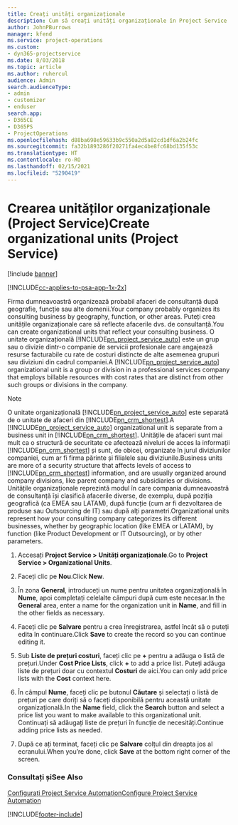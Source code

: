 ```yaml
---
title: Creați unități organizaționale
description: Cum să creați unități organizaționale în Project Service
author: JohnPBurrows
manager: kfend
ms.service: project-operations
ms.custom:
- dyn365-projectservice
ms.date: 8/03/2018
ms.topic: article
ms.author: ruhercul
audience: Admin
search.audienceType:
- admin
- customizer
- enduser
search.app:
- D365CE
- D365PS
- ProjectOperations
ms.openlocfilehash: d88ba698e59633b9c550a2d5a82cd1df6a2b24fc
ms.sourcegitcommit: fa32b1893286f20271fa4ec4be8fc68bd135f53c
ms.translationtype: HT
ms.contentlocale: ro-RO
ms.lasthandoff: 02/15/2021
ms.locfileid: "5290419"
---
```

# <a name="create-organizational-units-project-service"></a><span data-ttu-id="8900d-103">Crearea unităților organizaționale (Project Service)</span><span class="sxs-lookup"><span data-stu-id="8900d-103">Create organizational units (Project Service)</span></span>

[!include [banner](../includes/psa-now-project-operations.md)]

[!INCLUDE[cc-applies-to-psa-app-1x-2x](../includes/cc-applies-to-psa-app-1x-2x.md)]

<span data-ttu-id="8900d-104">Firma dumneavoastră organizează probabil afaceri de consultanță după geografie, funcție sau alte domenii.</span><span class="sxs-lookup"><span data-stu-id="8900d-104">Your company probably organizes its consulting business by geography, function, or other areas.</span></span> <span data-ttu-id="8900d-105">Puteți crea unitățile organizaționale care să reflecte afacerile dvs. de consultanță.</span><span class="sxs-lookup"><span data-stu-id="8900d-105">You can create organizational units that reflect your consulting business.</span></span> <span data-ttu-id="8900d-106">O unitate organizațională [!INCLUDE[pn_project_service_auto](../includes/pn-project-service-auto.md)] este un grup sau o divizie dintr-o companie de servicii profesionale care angajează resurse facturabile cu rate de costuri distincte de alte asemenea grupuri sau diviziuni din cadrul companiei.</span><span class="sxs-lookup"><span data-stu-id="8900d-106">A [!INCLUDE[pn_project_service_auto](../includes/pn-project-service-auto.md)] organizational unit is a group or division in a professional services company that employs billable resources with cost rates that are distinct from other such groups or divisions in the company.</span></span>  
  
> [!NOTE]
>  <span data-ttu-id="8900d-107">O unitate organizațională [!INCLUDE[pn_project_service_auto](../includes/pn-project-service-auto.md)] este separată de o unitate de afaceri din [!INCLUDE[pn_crm_shortest](../includes/pn-crm-shortest.md)].</span><span class="sxs-lookup"><span data-stu-id="8900d-107">A [!INCLUDE[pn_project_service_auto](../includes/pn-project-service-auto.md)] organizational unit is separate from a business unit in [!INCLUDE[pn_crm_shortest](../includes/pn-crm-shortest.md)].</span></span> <span data-ttu-id="8900d-108">Unitățile de afaceri sunt mai mult ca o structură de securitate ce afectează niveluri de acces la informații [!INCLUDE[pn_crm_shortest](../includes/pn-crm-shortest.md)] și sunt, de obicei, organizate în jurul diviziunilor companiei, cum ar fi firma părinte și filialele sau diviziunile.</span><span class="sxs-lookup"><span data-stu-id="8900d-108">Business units are more of a security structure that affects levels of access to [!INCLUDE[pn_crm_shortest](../includes/pn-crm-shortest.md)] information, and are usually organized around company divisions, like parent company and subsidiaries or divisions.</span></span> <span data-ttu-id="8900d-109">Unitățile organizaționale reprezintă modul în care compania dumneavoastră de consultanță își clasifică afacerile diverse, de exemplu, după poziția geografică (ca EMEA sau LATAM), după funcție (cum ar fi dezvoltarea de produse sau Outsourcing de IT) sau după alți parametri.</span><span class="sxs-lookup"><span data-stu-id="8900d-109">Organizational units represent how your consulting company categorizes its different businesses, whether by geographic location (like EMEA or LATAM), by function (like Product Development or IT Outsourcing), or by other parameters.</span></span>  
  
1.  <span data-ttu-id="8900d-110">Accesați **Project Service > Unități organizaționale**.</span><span class="sxs-lookup"><span data-stu-id="8900d-110">Go to **Project Service > Organizational Units**.</span></span>  
  
2.  <span data-ttu-id="8900d-111">Faceți clic pe **Nou**.</span><span class="sxs-lookup"><span data-stu-id="8900d-111">Click **New**.</span></span>  
  
3.  <span data-ttu-id="8900d-112">În zona **General**, introduceți un nume pentru unitatea organizațională în **Nume**, apoi completați celelalte câmpuri după cum este necesar.</span><span class="sxs-lookup"><span data-stu-id="8900d-112">In the **General** area, enter a name for the organization unit in **Name**, and fill in the other fields as necessary.</span></span>  
  
4.  <span data-ttu-id="8900d-113">Faceți clic pe **Salvare** pentru a crea înregistrarea, astfel încât să o puteți edita în continuare.</span><span class="sxs-lookup"><span data-stu-id="8900d-113">Click **Save** to create the record so you can continue editing it.</span></span>  
  
5.  <span data-ttu-id="8900d-114">Sub **Liste de prețuri costuri**, faceți clic pe **+** pentru a adăuga o listă de prețuri.</span><span class="sxs-lookup"><span data-stu-id="8900d-114">Under **Cost Price Lists**, click **+** to add a price list.</span></span> <span data-ttu-id="8900d-115">Puteți adăuga liste de prețuri doar cu contextul **Costuri** de aici.</span><span class="sxs-lookup"><span data-stu-id="8900d-115">You can only add price lists with the **Cost** context here.</span></span>  
  
6.  <span data-ttu-id="8900d-116">În câmpul **Nume**, faceți clic pe butonul **Căutare** și selectați o listă de prețuri pe care doriți să o faceți disponibilă pentru această unitate organizațională.</span><span class="sxs-lookup"><span data-stu-id="8900d-116">In the **Name** field, click the **Search** button and select a price list you want to make available to this organizational unit.</span></span> <span data-ttu-id="8900d-117">Continuați să adăugați liste de prețuri în funcție de necesități.</span><span class="sxs-lookup"><span data-stu-id="8900d-117">Continue adding price lists as needed.</span></span>  
  
7.  <span data-ttu-id="8900d-118">După ce ați terminat, faceți clic pe **Salvare** colțul din dreapta jos al ecranului.</span><span class="sxs-lookup"><span data-stu-id="8900d-118">When you’re done, click **Save** at the bottom right corner of the screen.</span></span>  
  
### <a name="see-also"></a><span data-ttu-id="8900d-119">Consultați și</span><span class="sxs-lookup"><span data-stu-id="8900d-119">See Also</span></span>  
 [<span data-ttu-id="8900d-120">Configurați Project Service Automation</span><span class="sxs-lookup"><span data-stu-id="8900d-120">Configure Project Service Automation</span></span>](../psa/configure.md)


[!INCLUDE[footer-include](../includes/footer-banner.md)]
